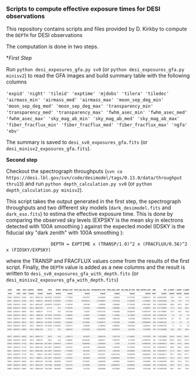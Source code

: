 ### Scripts to compute effective exposure times for DESI observations  

This repository contains scripts and files provided by D. Kirkby to compute the `DEPTH` for DESI observations

The computation is done in two steps.

**First Step*

Run `python desi_exposures_gfa.py sv0` (or `python desi_exposures_gfa.py minisv2`) to read the GFA images and build summary table with the following columns 

`'expid'
'night'
'tileid'
'exptime'
'mjdobs'
'tilera'
'tiledec'
'airmass_min'
'airmass_med'
'airmass_max'
'moon_sep_deg_min'
'moon_sep_deg_med'
'moon_sep_deg_max'
'transparency_min'
'transparency_med'
'transparency_max'
'fwhm_asec_min'
'fwhm_asec_med'
'fwhm_asec_max'
'sky_mag_ab_min'
'sky_mag_ab_med'
'sky_mag_ab_max'
'fiber_fracflux_min'
'fiber_fracflux_med'
'fiber_fracflux_max'
'ngfa'
'ebv'`

The summary is saved to `desi_sv0_exposures_gfa.fits` (or `desi_minisv2_exposures_gfa.fits`).

**Second step** 

Checkout the spectrograph throughputs (`svn co https://desi.lbl.gov/svn/code/desimodel/tags/0.13.0/data/throughput thru13`) and run `python depth_calculation.py sv0` (or `python depth_calculation.py minisv2`).

This script takes the output generated in the first step, the spectrograph throughputs and two different sky models (`dark_desimodel.fits` and `dark_eso.fits`) to estima the effective exposure time. This is done by comparing the observed sky levels (EXPSKY is the mean sky in electrons detected with 100A smoothing ) against the expected model (IDSKY is the fiducial sky "dark zenith" with 100A smoothing ):

                     DEPTH = EXPTIME x (TRANSP/1.0)^2 x (FRACFLUX/0.56)^2 x (FIDSKY/EXPSKY)

where the TRANSP and FRACFLUX values come from the results of the first script. Finally, the `DEPTH` value is added as a new columns and the result is written to 
`desi_sv0_exposures_gfa_with_depth.fits` (or `desi_minisv2_exposures_gfa_with_depth.fits`)

![](Screenshot_file.png)
